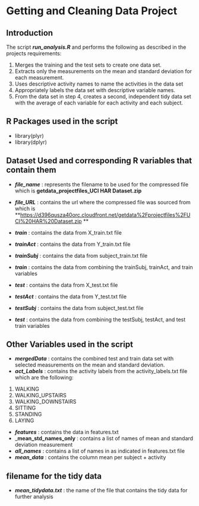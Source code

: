 # Getting and Cleaning Data Project 

## Introduction

The script _**run_analysis.R**_ and performs the following as described in the projects requirements:

1. Merges the training and the test sets to create one data set.
2. Extracts only the measurements on the mean and standard deviation for each measurement.
3. Uses descriptive activity names to name the activities in the data set
4. Appropriately labels the data set with descriptive variable names.
5. From the data set in step 4, creates a second, independent tidy data set with the average of each variable for each activity and each subject.

## R Packages used in the script

* library(plyr)
*  library(dplyr)

## Dataset Used and corresponding R variables that contain them

* _**file_name**_ : represents the filename to be used for the compressed file which is  **getdata_projectfiles_UCI HAR Dataset.zip**
* _**file_URL**_  : contains the url where the compressed file was sourced from which is **https://d396qusza40orc.cloudfront.net/getdata%2Fprojectfiles%2FUCI%20HAR%20Dataset.zip **

* _**train**_ : contains the data from X_train.txt file
* _**trainAct**_ : contains the data from Y_train.txt file
* _**trainSubj**_ : contains the data from subject_train.txt file 
* _**train**_ : contains the data from combining the trainSubj, trainAct, and train variables

* _**test**_ : contains the data from X_test.txt file
* _**testAct**_ : contains the data from Y_test.txt file
* _**testSubj**_ : contains the data from subject_test.txt file
* _**test**_ : contains the data from combining the testSubj, testAct, and test train variables

## Other Variables used in the script

* _**mergedData**_	: contains the combined test and train data set with selected measurements on the mean and standard deviation.  
* _**act_Labels**_ : contains the activity labels from the activity_labels.txt file which are the following:
1. WALKING
2. WALKING_UPSTAIRS 
3. WALKING_DOWNSTAIRS
4. SITTING
5. STANDING
6. LAYING

* _**features**_ : contains the data in features.txt
* _**mean_std_names_only** : contains a list of names of mean and standard deviation measurement 
* _**all_names**_ : contains a list of names in as indicated in features.txt file
* _**mean_data**_  	: contains the column mean per subject + activity

## filename for the tidy data

* _**mean_tidydata.txt**_ : the name of the file that contains the tidy data for further analysis


